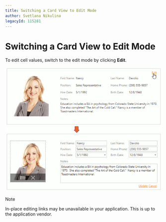 ```yaml
---
title: Switching a Card View to Edit Mode
author: Svetlana Nikulina
legacyId: 115281
---
```

# Switching a Card View to Edit Mode
To edit cell values, switch to the edit mode by clicking **Edit**.

![EUD_CardView_EditCard](../../../images/img121510.png)

> [!NOTE]
> In-place editing links may be unavailable in your application. This is up to the application vendor.